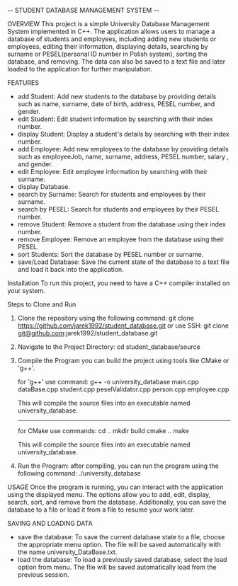  -- STUDENT DATABASE MANAGEMENT SYSTEM --

OVERVIEW
This project is a simple University Database Management System implemented in C++. The application allows users to manage a database of students and employees, including adding new students or employees, editing their information, displaying details, searching by surname or PESEL(personal ID number in Polish system), sorting the database, and removing. The data can also be saved to a text file and later loaded to the application for further manipulation. 

FEATURES
- add Student: Add new students to the database by providing details such as name, surname, date of birth, address, PESEL number, and gender.
- edit Student: Edit student information by searching with their index number.
- display Student: Display a student's details by searching with their index number.
- add Employee: Add new employees to the database by providing details such as employeeJob, name, surname, address, PESEL number, salary , and gender.
- edit Employee: Edit employee information by searching with their surname.
- display Database.
- search by Surname: Search for students and employees by their surname.
- search by PESEL: Search for students and employees by their PESEL number.
- remove Student: Remove a student from the database using their index number.
- remove Employee: Remove an employee from the database using their PESEL.
- sort Students: Sort the database by PESEL number or surname.
- save/Load Database: Save the current state of the database to a text file and load it back into the application.

Installation
To run this project, you need to have a C++ compiler installed on your system. 

Steps to Clone and Run
1. Clone the repository using the following command:
   git clone https://github.com/jarek1992/student_database.git
   or use SSH:
   git clone git@github.com:jarek1992/student_database.git
2. Navigate to the Project Directory:
   cd student_database/source
3. Compile the Program
   you can build the project using tools like CMake or 'g++'.

   for 'g++' use command:
   g++ -o university_database main.cpp dataBase.cpp student.cpp peselValidator.cpp person.cpp employee.cpp

   This will compile the source files into an executable named university_database.

   -----------------------------------------------------------------------------

   for CMake use commands:
   cd ..
   mkdir build
   cmake ..
   make

   This will compile the source files into an executable named university_database.

5. Run the Program:
   after compiling, you can run the program using the following command:
   ./university_database

USAGE
Once the program is running, you can interact with the application using the displayed menu. The options allow you to add, edit, display, search, sort, and remove from the database. Additionally, you can save the database to a file or load it from a file to resume your work later.

SAVING AND LOADING DATA  
- save the database: To save the current database state to a file, choose the appropriate menu option. The file will be saved automatically with the name university_DataBase.txt.
- load the database: To load a previously saved database, select the load option from menu. The file will be saved automatically load from the previous session. 


   
   
   
   
   
   
